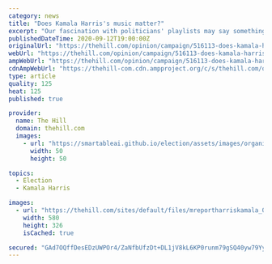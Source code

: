 ```yaml
---
category: news
title: "Does Kamala Harris's music matter?"
excerpt: "Our fascination with politicians' playlists may say something about the value we place on music as a cultural symbol."
publishedDateTime: 2020-09-12T19:00:00Z
originalUrl: "https://thehill.com/opinion/campaign/516113-does-kamala-harris-music-matter"
webUrl: "https://thehill.com/opinion/campaign/516113-does-kamala-harris-music-matter"
ampWebUrl: "https://thehill.com/opinion/campaign/516113-does-kamala-harris-music-matter?amp"
cdnAmpWebUrl: "https://thehill-com.cdn.ampproject.org/c/s/thehill.com/opinion/campaign/516113-does-kamala-harris-music-matter?amp"
type: article
quality: 125
heat: 125
published: true

provider:
  name: The Hill
  domain: thehill.com
  images:
    - url: "https://smartableai.github.io/election/assets/images/organizations/thehill.com-50x50.jpg"
      width: 50
      height: 50

topics:
  - Election
  - Kamala Harris

images:
  - url: "https://thehill.com/sites/default/files/mreportharriskamala_09072020.jpg"
    width: 580
    height: 326
    isCached: true

secured: "GAd7OQffDesEDzUWPOr4/ZaNfbUfzDt+DL1jV8kL6KP0runm79gSQ40yw79YyoqdAfeSxqckBGvPWH75Ljxm59HjWUvmcmnZqKeJnQa29FcupRyHoueFrcHZV0/baNOacSvjseyPKs5iMdfM8wF8mMwpCVEpL2+TCwXHQsn8zBn/vCFqa0x1BVT9RZE6uyPbwe4IkoUqeVJEZoIJUSVJCilbbcr32jGCkcxfLtND7jaAm6r20+MKYyqSK4PH7vomaFJeBBzg524Y//P/MDtxCzTL6YthL1hJr9zcuIngc/htz+TM73wgkbqtFiLJQIPU9eq4kPB+4zWrYk3zEJzsfxEw79oqzCebigbgvKRzpdc=;ZGxb7VZwlJ0277MBpNP5+Q=="
---
```


